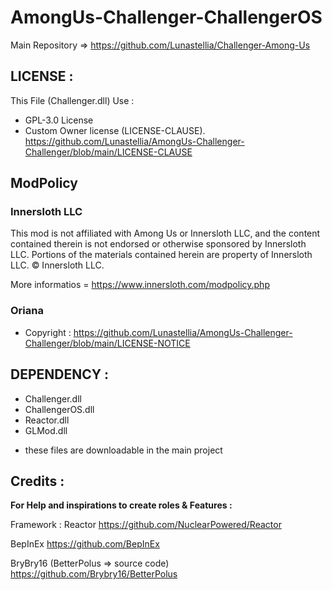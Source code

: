 # AmongUs-Challenger-ChallengerOS
Main Repository => https://github.com/Lunastellia/Challenger-Among-Us

## LICENSE :

This File (Challenger.dll) Use :
- GPL-3.0 License
- Custom Owner license (LICENSE-CLAUSE). https://github.com/Lunastellia/AmongUs-Challenger-Challenger/blob/main/LICENSE-CLAUSE

## ModPolicy

### Innersloth LLC

This mod is not affiliated with Among Us or Innersloth LLC, and the content contained therein is not endorsed or otherwise sponsored by Innersloth LLC. Portions of the materials contained herein are property of Innersloth LLC. © Innersloth LLC.

More informatios = https://www.innersloth.com/modpolicy.php

### Oriana

- Copyright : https://github.com/Lunastellia/AmongUs-Challenger-Challenger/blob/main/LICENSE-NOTICE

## DEPENDENCY :

- Challenger.dll
- ChallengerOS.dll
- Reactor.dll
- GLMod.dll

* these files are downloadable in the main project

## Credits :

**For Help and inspirations to create roles & Features :**

Framework : Reactor https://github.com/NuclearPowered/Reactor

BepInEx https://github.com/BepInEx

BryBry16 (BetterPolus => source code) https://github.com/Brybry16/BetterPolus

